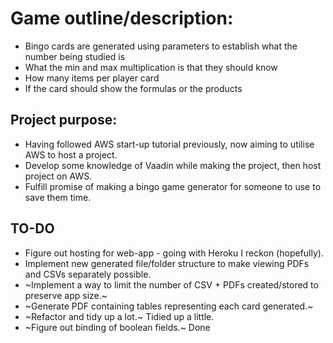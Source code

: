 # Game outline/description:
- Bingo cards are generated using parameters to establish what the number being studied is
- What the min and max multiplication is that they should know 
- How many items per player card
- If the card should show the formulas or the products

## Project purpose:
- Having followed AWS start-up tutorial previously, now aiming to utilise AWS to host a project.
- Develop some knowledge of Vaadin while making the project, then host project on AWS.
- Fulfill promise of making a bingo game generator for someone to use to save them time.

## TO-DO
- Figure out hosting for web-app - going with Heroku I reckon (hopefully).
- Implement new generated file/folder structure to make viewing PDFs and CSVs separately possible. 
- ~Implement a way to limit the number of CSV + PDFs created/stored to preserve app size.~
- ~Generate PDF containing tables representing each card generated.~
- ~Refactor and tidy up a lot.~ Tidied up a little.
- ~Figure out binding of boolean fields.~ Done
